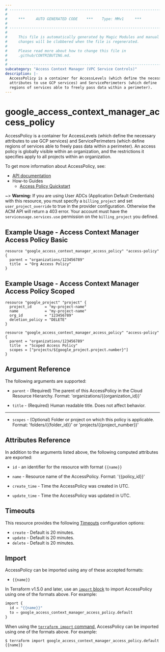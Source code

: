 ```yaml
---
# ----------------------------------------------------------------------------
#
#     ***     AUTO GENERATED CODE    ***    Type: MMv1     ***
#
# ----------------------------------------------------------------------------
#
#     This file is automatically generated by Magic Modules and manual
#     changes will be clobbered when the file is regenerated.
#
#     Please read more about how to change this file in
#     .github/CONTRIBUTING.md.
#
# ----------------------------------------------------------------------------
subcategory: "Access Context Manager (VPC Service Controls)"
description: |-
  AccessPolicy is a container for AccessLevels (which define the necessary
  attributes to use GCP services) and ServicePerimeters (which define
  regions of services able to freely pass data within a perimeter).
---
```


# google_access_context_manager_access_policy

AccessPolicy is a container for AccessLevels (which define the necessary
attributes to use GCP services) and ServicePerimeters (which define
regions of services able to freely pass data within a perimeter). An
access policy is globally visible within an organization, and the
restrictions it specifies apply to all projects within an organization.


To get more information about AccessPolicy, see:

* [API documentation](https://cloud.google.com/access-context-manager/docs/reference/rest/v1/accessPolicies)
* How-to Guides
    * [Access Policy Quickstart](https://cloud.google.com/access-context-manager/docs/quickstart)

~> **Warning:** If you are using User ADCs (Application Default Credentials) with this resource,
you must specify a `billing_project` and set `user_project_override` to true
in the provider configuration. Otherwise the ACM API will return a 403 error.
Your account must have the `serviceusage.services.use` permission on the
`billing_project` you defined.

## Example Usage - Access Context Manager Access Policy Basic


```hcl
resource "google_access_context_manager_access_policy" "access-policy" {
  parent = "organizations/123456789"
  title  = "Org Access Policy"
}
```
## Example Usage - Access Context Manager Access Policy Scoped


```hcl
resource "google_project" "project" {
  project_id      = "my-project-name"
  name            = "my-project-name"
  org_id          = "123456789"
  deletion_policy = "DELETE"
}

resource "google_access_context_manager_access_policy" "access-policy" {
  parent = "organizations/123456789"
  title  = "Scoped Access Policy"
  scopes = ["projects/${google_project.project.number}"]
}
```

## Argument Reference

The following arguments are supported:


* `parent` -
  (Required)
  The parent of this AccessPolicy in the Cloud Resource Hierarchy.
  Format: 'organizations/{{organization_id}}'

* `title` -
  (Required)
  Human readable title. Does not affect behavior.


- - -


* `scopes` -
  (Optional)
  Folder or project on which this policy is applicable.
  Format: 'folders/{{folder_id}}' or 'projects/{{project_number}}'



## Attributes Reference

In addition to the arguments listed above, the following computed attributes are exported:

* `id` - an identifier for the resource with format `{{name}}`

* `name` -
  Resource name of the AccessPolicy. Format: '{{policy_id}}'

* `create_time` -
  Time the AccessPolicy was created in UTC.

* `update_time` -
  Time the AccessPolicy was updated in UTC.


## Timeouts

This resource provides the following
[Timeouts](https://developer.hashicorp.com/terraform/plugin/sdkv2/resources/retries-and-customizable-timeouts) configuration options:

- `create` - Default is 20 minutes.
- `update` - Default is 20 minutes.
- `delete` - Default is 20 minutes.

## Import


AccessPolicy can be imported using any of these accepted formats:

* `{{name}}`


In Terraform v1.5.0 and later, use an [`import` block](https://developer.hashicorp.com/terraform/language/import) to import AccessPolicy using one of the formats above. For example:

```tf
import {
  id = "{{name}}"
  to = google_access_context_manager_access_policy.default
}
```

When using the [`terraform import` command](https://developer.hashicorp.com/terraform/cli/commands/import), AccessPolicy can be imported using one of the formats above. For example:

```
$ terraform import google_access_context_manager_access_policy.default {{name}}
```
